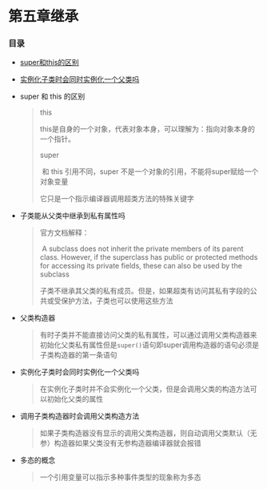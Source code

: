 # 第五章继承

### 目录

* [super和this的区别](#t1)
* [实例化子类时会同时实例化一个父类吗](#t4)

* <span id="t1">super 和 this 的区别</span>

  > this
  >
  > ​	this是自身的一个对象，代表对象本身，可以理解为：指向对象本身的一个指针。
  >
  > super 
  >
  > ​	和 this 引用不同，super 不是一个对象的引用，不能将super赋给一个对象变量
  >
  > 它只是一个指示编译器调用超类方法的特殊关键字

* 子类能从父类中继承到私有属性吗

  > 官方文档解释：
  >
  > ​	A subclass does not inherit the private members of its parent class. However, if the superclass has public or protected methods for accessing its private fields, these can also be used by the subclass
  >
  > ​	子类不继承其父类的私有成员。但是，如果超类有访问其私有字段的公共或受保护方法，子类也可以使用这些方法

* 父类构造器

  > 有时子类并不能直接访问父类的私有属性，可以通过调用父类构造器来初始化父类私有属性但是`super()`语句即super调用构造器的语句必须是子类构造器的第一条语句

* <span id="t4">实例化子类时会同时实例化一个父类吗</span>

  > 在实例化子类时并不会实例化一个父类，但是会调用父类的构造方法可以初始化父类的属性

* 调用子类构造器时会调用父类构造方法

  > 如果子类构造器没有显示的调用父类构造器，则自动调用父类默认（无参）构造器如果父类没有无参构造器编译器就会报错

* 多态的概念

  > 一个引用变量可以指示多种事件类型的现象称为多态